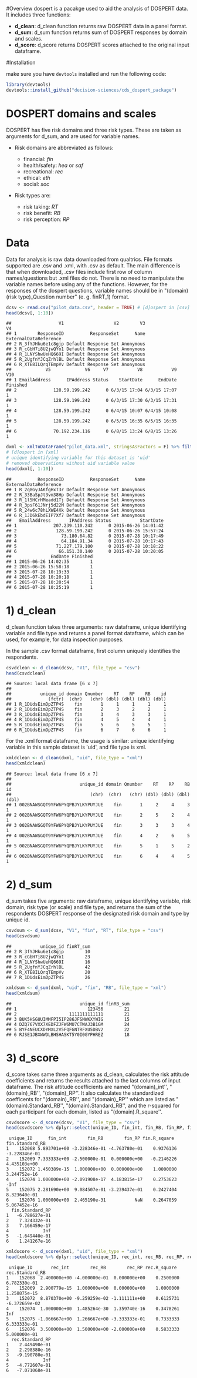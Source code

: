 
#Overview
dospert is a pacakge used to aid the analysis of DOSPERT data. It includes three functions:

- **d_clean**: d_clean function returns raw DOSPERT data in a panel format. 
- **d_sum**: d_sum function returns sum of DOSPERT responses by domain and scales.
- **d_score**: d_score returns DOSPERT scores attached to the original input dataframe.

#Installation

make sure you have `devtools` installed and run the following code:

```r
library(devtools)
devtools::install_github("decision-sciences/cds_dospert_package")
```


# DOSPERT domains and scales
DOSPERT has five risk domains and three risk types. These are taken as arguments for d_sum, and are used for variable names. 

- Risk domains are abbreviated as follows:
    + financial: *fin*
    + health/safety: *hea* or *saf*
    + recreational: *rec*
    + ethical: *eth*
    + social: *soc*
    
- Risk types are:
    + risk taking: *RT*
    + risk benefit: *RB*
    + risk perception: *RP*
    

# Data
Data for analysis is raw data downloaded from qualtrics. File formats supported are .csv and .xml, with .csv as default. The main difference is that when downloaded, .csv files include first row of column names/questions but .xml files do not. There is no need to manipulate the variable names before using any of the functions. However, for the responses of the dospert questions, variable names should be in "(domain)(risk type)_Question number" (e. g. finRT_1) format. 






```r
dcsv <- read.csv("pilot_data.csv", header = TRUE) # [d]ospert in [csv]
head(dcsv[, 1:10])
```

```
##                  V1                   V2        V3                    V4
## 1        ResponseID          ResponseSet      Name ExternalDataReference
## 2 R_3fYJHku6e1c8gjp Default Response Set Anonymous                      
## 3 R_cGbH7i8U2jwQYo1 Default Response Set Anonymous                      
## 4 R_1LNYShwUeHQ669I Default Response Set Anonymous                      
## 5 R_2UgfnYJCqZrhlBL Default Response Set Anonymous                      
## 6 R_XTE8ILQrqTEmpVv Default Response Set Anonymous                      
##             V5             V6     V7           V8           V9      V10
## 1 EmailAddress      IPAddress Status    StartDate      EndDate Finished
## 2              128.59.199.242      0 6/3/15 17:04 6/3/15 17:07        1
## 3              128.59.199.242      0 6/3/15 17:30 6/3/15 17:31        1
## 4              128.59.199.242      0 6/4/15 10:07 6/4/15 10:08        1
## 5              128.59.199.242      0 6/5/15 16:35 6/5/15 16:35        1
## 6              70.192.234.116      0 6/8/15 13:24 6/8/15 13:26        1
```


```r
dxml <- xmlToDataFrame("pilot_data.xml", stringsAsFactors = F) %>% filter(uid != "")  
# [d]ospert in [xml]
# unique identifying variable for this dataset is 'uid'
# removed observations without uid variable value
head(dxml[, 1:10])
```

```
##          ResponseID          ResponseSet      Name ExternalDataReference
## 1 R_2q8GyJAKfgHxT3r Default Response Set Anonymous                      
## 2 R_33BaSpJt3vm38Hp Default Response Set Anonymous                      
## 3 R_1l5HCrHMeadd1Tj Default Response Set Anonymous                      
## 4 R_3psF61JNrj5d22M Default Response Set Anonymous                      
## 5 R_24w6c78hLXWE4Xk Default Response Set Anonymous                      
## 6 R_1JD6kEbdEIP7Xf7 Default Response Set Anonymous                      
##   EmailAddress       IPAddress Status           StartDate
## 1              207.239.110.242      0 2015-06-26 14:01:42
## 2               128.59.199.242      0 2015-06-26 15:57:24
## 3                 73.180.64.82      0 2015-07-28 10:17:49
## 4                 64.184.91.34      0 2015-07-28 10:17:43
## 5               71.227.179.100      0 2015-07-28 10:18:22
## 6                66.151.30.140      0 2015-07-28 10:20:05
##               EndDate Finished
## 1 2015-06-26 14:02:35        1
## 2 2015-06-26 15:58:18        1
## 3 2015-07-28 10:19:33        1
## 4 2015-07-28 10:20:18        1
## 5 2015-07-28 10:20:54        1
## 6 2015-07-28 10:25:19        1
```

# **1) d_clean**

d_clean function takes three arguments: raw dataframe, unique identifying variable and file type and returns a panel format dataframe, which can be used, for example, for data inspection purposes.



In the sample .csv format dataframe, first column uniquely identifies the respondents. 


```r
csvdclean <- d_clean(dcsv, "V1", file_type = "csv")
head(csvdclean)
```

```
## Source: local data frame [6 x 7]
## 
##           unique_id domain Qnumber    RT    RP    RB    id
##              (fctr)  (chr)   (chr) (dbl) (dbl) (dbl) (dbl)
## 1 R_1DUdsEimDpZTP4S    fin       1     1     1     1     1
## 2 R_1DUdsEimDpZTP4S    fin       2     3     2     2     1
## 3 R_1DUdsEimDpZTP4S    fin       3     4     3     3     1
## 4 R_1DUdsEimDpZTP4S    fin       4     5     4     4     1
## 5 R_1DUdsEimDpZTP4S    fin       5     6     5     5     1
## 6 R_1DUdsEimDpZTP4S    fin       6     7     6     6     1
```

For the .xml format dataframe, the usage is similar: unique identifying variable in this sample dataset is 'uid', and file type is xml.


```r
xmldclean <- d_clean(dxml, "uid", file_type = "xml")
head(xmldclean)
```

```
## Source: local data frame [6 x 7]
## 
##                          unique_id domain Qnumber    RT    RP    RB    id
##                              (chr)  (chr)   (chr) (dbl) (dbl) (dbl) (dbl)
## 1 002BNAWSGQT9YFW6PYQPBJYLKYPUYJUE    fin       1     2     4     3     1
## 2 002BNAWSGQT9YFW6PYQPBJYLKYPUYJUE    fin       2     5     2     4     1
## 3 002BNAWSGQT9YFW6PYQPBJYLKYPUYJUE    fin       3     3     3     4     1
## 4 002BNAWSGQT9YFW6PYQPBJYLKYPUYJUE    fin       4     2     6     5     1
## 5 002BNAWSGQT9YFW6PYQPBJYLKYPUYJUE    fin       5     1     5     2     1
## 6 002BNAWSGQT9YFW6PYQPBJYLKYPUYJUE    fin       6     4     4     5     1
```


# **2) d_sum**

d_sum takes five arguments: raw dataframe, unique identifying variable, risk domain, risk type (or scale) and file type, and returns the sum of the respondents DOSPERT response of the designated risk domain and type by unique id.


```r
csvdsum <- d_sum(dcsv, "V1", "fin", "RT", file_type = "csv")
head(csvdsum)
```

```
##           unique_id finRT_sum
## 2 R_3fYJHku6e1c8gjp        10
## 3 R_cGbH7i8U2jwQYo1        23
## 4 R_1LNYShwUeHQ669I        16
## 5 R_2UgfnYJCqZrhlBL        42
## 6 R_XTE8ILQrqTEmpVv        20
## 7 R_1DUdsEimDpZTP4S        26
```


```r
xmldsum <- d_sum(dxml, "uid", "fin", "RB", file_type = "xml")
head(xmldsum)
```

```
##                          unique_id finRB_sum
## 1                           123456        21
## 2                    1111111111111        21
## 3 BUK5HSGUUIMMFPI5IP286JFSNWKXYWIG        15
## 4 DZQ767VXX7XEDFZJFW6MU7CTWAJ3B1GM        24
## 5 BYF4NEUCXDYMXL2V5FQFGNTRFXU5DBV2        22
## 6 RJSE1JBXWWDLBHSHASKT5Y0I0GYPHREZ        18
```

# **3) d_score**

d_score takes same three arguments as d_clean, calculates the risk attitude coefficients and returns the results attached to the last columns of input dataframe. The risk attitude coefficients are named "(domain)_int'', "(domain)_RB'', "(domain)_RP''. It also calculates the standardized coefficents for "(domain)_RB'', and "(domain)_RP'' which are listed as "(domain).Standard_RB'', "(domain).Standard_RB'', and the r-squared for each participant for each domain, listed as "(domain).R_square''. 


```r
csvdscore <- d_score(dcsv, "V1", file_type = "csv")
head(csvdscore %>% dplyr::select(unique_ID, fin_int, fin_RB, fin_RP, fin.R_square, fin.Standard_RB, fin.Standard_RP))
```

```
 unique_ID      fin_int        fin_RB        fin_RP fin.R_square fin.Standard_RB
1    152068 5.893701e+00 -3.228346e-01 -4.763780e-01    0.9376136   -3.228346e-01
2    152069 7.333333e+00 -2.500000e-01  0.000000e+00   -0.2146226    4.435103e+00
3    152072 1.450389e-15  1.000000e+00  0.000000e+00    1.0000000    3.244752e-16
4    152074 1.000000e+00 -2.091908e-17  4.183815e-17    0.2753623            -Inf
5    152075 2.281690e+00  9.084507e-01 -3.239437e-01    0.2427404    8.323640e-01
6    152076 1.000000e+00  2.465190e-31           NaN    0.2647059    5.067452e-16
  fin.Standard_RP
1   -6.788627e-01
2    7.324332e-01
3    7.166459e-17
4             Inf
5   -1.649440e-01
6    1.241267e-16
```


```r
xmldscore <- d_score(dxml, "uid", file_type = "xml")
head(xmldscore %>% dplyr::select(unique_ID, rec_int, rec_RB, rec_RP, rec.R_square, rec.Standard_RB, rec.Standard_RP))
```

```
 unique_ID       rec_int        rec_RB        rec_RP rec.R_square rec.Standard_RB
1    152068  2.400000e+00 -4.000000e-01  0.000000e+00    0.2500000    6.782330e-01
2    152069  2.900779e-15  1.000000e+00  0.000000e+00    1.0000000    1.258875e-15
3    152072  8.870370e+00 -9.259259e-02 -1.111111e+00    0.6125731   -6.372659e-02
4    152074  1.000000e+00  1.485264e-30  1.359740e-16    0.3478261             Inf
5    152075 -1.066667e+00  1.266667e+00 -3.333333e-01    0.7333333    6.333333e-01
6    152076  3.500000e+00  1.500000e+00 -2.000000e+00    0.5833333    5.000000e-01
  rec.Standard_RP
1    2.449490e-01
2    2.298380e-16
3   -9.190780e-01
4             Inf
5   -4.772607e-01
6   -7.071068e-01
```




